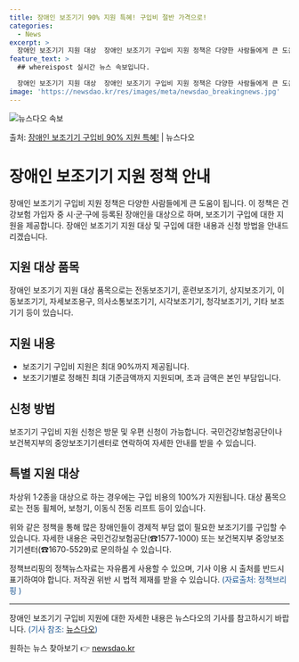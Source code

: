 ```yaml
---
title: 장애인 보조기기 90% 지원 특혜! 구입비 절반 가격으로!
categories:
  - News
excerpt: >
  장애인 보조기기 지원 대상  장애인 보조기기 구입비 지원 정책은 다양한 사람들에게 큰 도움이 됩니다. 건강보…
feature_text: >
  ## whereispost 실시간 뉴스 속보입니다.

  장애인 보조기기 지원 대상  장애인 보조기기 구입비 지원 정책은 다양한 사람들에게 큰 도움이 됩니다. 건강보…
image: 'https://newsdao.kr/res/images/meta/newsdao_breakingnews.jpg'
---
```


![뉴스다오 속보](https://newsdao.kr/res/images/meta/newsdao_breakingnews.jpg)

<p>출처: <a href="https://newsdao.kr/4564" rel="dofollow">장애인 보조기기 구입비 90% 지원 특혜!</a> | 뉴스다오</p>

<h1>장애인 보조기기 지원 정책 안내</h1>

<p data-ke-size="size16">장애인 보조기기 구입비 지원 정책은 다양한 사람들에게 큰 도움이 됩니다. 이 정책은 건강보험 가입자 중 시·군·구에 등록된 장애인을 대상으로 하며, 보조기기 구입에 대한 지원을 제공합니다. 장애인 보조기기 지원 대상 및 구입에 대한 내용과 신청 방법을 안내드리겠습니다.</p>

<h2 data-ke-size="size26">지원 대상 품목</h2>
<p data-ke-size="size16">장애인 보조기기 지원 대상 품목으로는 전동보조기기, 훈련보조기기, 상지보조기기, 이동보조기기, 자세보조용구, 의사소통보조기기, 시각보조기기, 청각보조기기, 기타 보조기기 등이 있습니다.</p>

<h2 data-ke-size="size26">지원 내용</h2>
<ul>
    <li>보조기기 구입비 지원은 최대 90%까지 제공됩니다.</li>
    <li>보조기기별로 정해진 최대 기준금액까지 지원되며, 초과 금액은 본인 부담입니다.</li>
</ul>

<h2 data-ke-size="size26">신청 방법</h2>
<p data-ke-size="size16">보조기기 구입비 지원 신청은 방문 및 우편 신청이 가능합니다. 국민건강보험공단이나 보건복지부의 중앙보조기기센터로 연락하여 자세한 안내를 받을 수 있습니다.</p>

<h2 data-ke-size="size26">특별 지원 대상</h2>
<p data-ke-size="size16">차상위 1·2종을 대상으로 하는 경우에는 구입 비용의 100%가 지원됩니다. 대상 품목으로는 전동 휠체어, 보청기, 이동식 전동 리프트 등이 있습니다.</p>

<p data-ke-size="size16">위와 같은 정책을 통해 많은 장애인들이 경제적 부담 없이 필요한 보조기기를 구입할 수 있습니다. 자세한 내용은 국민건강보험공단(☎1577-1000) 또는 보건복지부 중앙보조기기센터(☎1670-5529)로 문의하실 수 있습니다.</p>

<p data-ke-size="size16">정책브리핑의 정책뉴스자료는 자유롭게 사용할 수 있으며, 기사 이용 시 출처를 반드시 표기하여야 합니다. 저작권 위반 시 법적 제재를 받을 수 있습니다. <span style="color: #1a5490;">(자료출처: 정책브리핑 )</span></p>
<hr>

<p data-ke-size="size16">장애인 보조기기 구입비 지원에 대한 자세한 내용은 뉴스다오의 기사를 참고하시기 바랍니다. <span style="color: #1a5490;">(기사 참조: <a href="https://newsdao.kr/4564">뉴스다오</a>)</span></p>
 

원하는 뉴스 찾아보기 👉 <a href="https://newsdao.kr" rel="dofollow">newsdao.kr</a>


